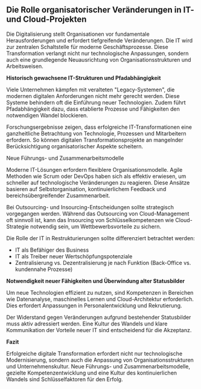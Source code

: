 ## Die Rolle organisatorischer Veränderungen in IT- und Cloud-Projekten ##

Die Digitalisierung stellt Organisationen vor fundamentale Herausforderungen und erfordert tiefgreifende Veränderungen. Die IT wird zur zentralen Schaltstelle für moderne Geschäftsprozesse. Diese Transformation verlangt nicht nur technologische Anpassungen, sondern auch eine grundlegende Neuausrichtung von Organisationsstrukturen und Arbeitsweisen.

**Historisch gewachsene IT-Strukturen und Pfadabhängigkeit**

Viele Unternehmen kämpfen mit veralteten "Legacy-Systemen", die modernen digitalen Anforderungen nicht mehr gerecht werden. Diese Systeme behindern oft die Einführung neuer Technologien. Zudem führt Pfadabhängigkeit dazu, dass etablierte Prozesse und Fähigkeiten den notwendigen Wandel blockieren.

Forschungsergebnisse zeigen, dass erfolgreiche IT-Transformationen eine ganzheitliche Betrachtung von Technologie, Prozessen und Mitarbeitern erfordern. So können digitalen Transformationsprojekte an mangelnder Berücksichtigung organisatorischer Aspekte scheitern.

Neue Führungs- und Zusammenarbeitsmodelle

Moderne IT-Lösungen erfordern flexiblere Organisationsmodelle. Agile Methoden wie Scrum oder DevOps haben sich als effektiv erwiesen, um schneller auf technologische Veränderungen zu reagieren. Diese Ansätze basieren auf Selbstorganisation, kontinuierlichem Feedback und bereichsübergreifender Zusammenarbeit.

Bei Outsourcing- und Insourcing-Entscheidungen sollte strategisch vorgegangen werden. Während das Outsourcing von Cloud-Management oft sinnvoll ist, kann das Insourcing von Schlüsselkompetenzen wie Cloud-Strategie notwendig sein, um Wettbewerbsvorteile zu sichern.

Die Rolle der IT in Restrukturierungen sollte differenziert betrachtet werden:

- IT als Befähiger des Business
- IT als Treiber neuer Wertschöpfungspotenziale
- Zentralisierung vs. Dezentralisierung je nach Funktion (Back-Office vs. kundennahe Prozesse)

**Notwendigkeit neuer Fähigkeiten und Überwindung alter Statusbilder**

Um neue Technologien effizient zu nutzen, sind Kompetenzen in Bereichen wie Datenanalyse, maschinelles Lernen und Cloud-Architektur erforderlich. Dies erfordert Anpassungen in Personalentwicklung und Rekrutierung.

Der Widerstand gegen Veränderungen aufgrund bestehender Statusbilder muss aktiv adressiert werden. Eine Kultur des Wandels und klare Kommunikation der Vorteile neuer IT sind entscheidend für die Akzeptanz.

**Fazit**

Erfolgreiche digitale Transformation erfordert nicht nur technologische Modernisierung, sondern auch die Anpassung von Organisationsstrukturen und Unternehmenskultur. Neue Führungs- und Zusammenarbeitsmodelle, gezielte Kompetenzentwicklung und eine Kultur des kontinuierlichen Wandels sind Schlüsselfaktoren für den Erfolg.
